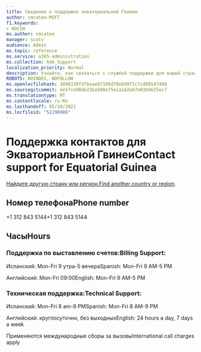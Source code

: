 ```yaml
---
title: Сведения о поддержке экваториальной Гвинеи
author: cmcatee-MSFT
f1.keywords:
- NOCSH
ms.author: cmcatee
manager: scotv
audience: Admin
ms.topic: reference
ms.service: o365-administration
ms.collection: Adm_Support
localization_priority: Normal
description: Узнайте, как связаться с службой поддержки для вашей страны или региона.
ROBOTS: NOINDEX, NOFOLLOW
ms.openlocfilehash: 3898338fd7beae67109d70e0d8f5c7cd08547468
ms.sourcegitcommit: de5fce90de22ba588e75e1a1d2e87e03b9e25ec7
ms.translationtype: MT
ms.contentlocale: ru-RU
ms.lasthandoff: 05/10/2021
ms.locfileid: "52298906"
---
```

# <a name="contact-support-for-equatorial-guinea"></a><span data-ttu-id="ebb28-103">Поддержка контактов для Экваториальной Гвинеи</span><span class="sxs-lookup"><span data-stu-id="ebb28-103">Contact support for Equatorial Guinea</span></span>

<span data-ttu-id="ebb28-104">[Найдите другую страну или регион.](../../business-video/get-help-support.md)</span><span class="sxs-lookup"><span data-stu-id="ebb28-104">[Find another country or region](../../business-video/get-help-support.md).</span></span>

## <a name="phone-number"></a><span data-ttu-id="ebb28-105">Номер телефона</span><span class="sxs-lookup"><span data-stu-id="ebb28-105">Phone number</span></span>
<span data-ttu-id="ebb28-106">+1 312 843 5144</span><span class="sxs-lookup"><span data-stu-id="ebb28-106">+1 312 843 5144</span></span>

## <a name="hours"></a><span data-ttu-id="ebb28-107">Часы</span><span class="sxs-lookup"><span data-stu-id="ebb28-107">Hours</span></span>
### <a name="billing-support"></a><span data-ttu-id="ebb28-108">Поддержка по выставлению счетов:</span><span class="sxs-lookup"><span data-stu-id="ebb28-108">Billing Support:</span></span>

<span data-ttu-id="ebb28-109">Испанский: Mon-Fri 9 утра-5 вечера</span><span class="sxs-lookup"><span data-stu-id="ebb28-109">Spanish: Mon-Fri 9 AM-5 PM</span></span>

<span data-ttu-id="ebb28-110">Английский: Mon-Fri 09:00</span><span class="sxs-lookup"><span data-stu-id="ebb28-110">English: Mon-Fri 9 AM-5 PM</span></span>

### <a name="technical-support"></a><span data-ttu-id="ebb28-111">Техническая поддержка:</span><span class="sxs-lookup"><span data-stu-id="ebb28-111">Technical Support:</span></span>

<span data-ttu-id="ebb28-112">Испанский: Mon-Fri 8 am-9 PM</span><span class="sxs-lookup"><span data-stu-id="ebb28-112">Spanish: Mon-Fri 8 AM-9 PM</span></span>

<span data-ttu-id="ebb28-113">Английский: круглосуточно, без выходных</span><span class="sxs-lookup"><span data-stu-id="ebb28-113">English: 24 hours a day, 7 days a week</span></span>

<span data-ttu-id="ebb28-114">Применяются международные сборы за вызовы</span><span class="sxs-lookup"><span data-stu-id="ebb28-114">International call charges apply</span></span>
